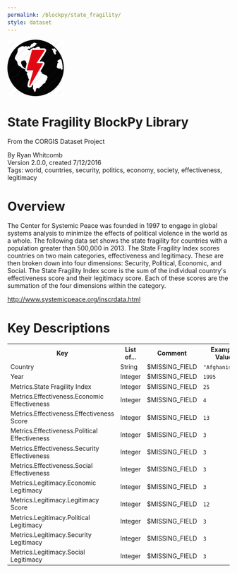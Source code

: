 ```yaml
---
permalink: /blockpy/state_fragility/
style: dataset
---
```


<img class="img-thumbnail float-right"
     src="/images/datasets/state-fragility-icon.png"
     alt="state fragility icon"
     role="presentation">

# State Fragility BlockPy Library

<p class='lead'>From the CORGIS Dataset Project</p>

<span class='text-muted'>By Ryan Whitcomb</span><br>
<span class='text-muted'>Version 2.0.0, created 7/12/2016</span><br>
<span class='text-muted'>Tags: world, countries, security, politics, economy, society, effectiveness, legitimacy</span>

# Overview

The Center for Systemic Peace was founded in 1997 to engage in global systems analysis to minimize the effects of political violence in the world as a whole.  The following data set shows the state fragility for countries with a population greater than 500,000 in 2013.  The State Fragility Index scores countries on two main categories, effectiveness and legitimacy.  These are then broken down into four dimensions: Security, Political, Economic, and Social.  The State Fragility Index score is the sum of the individual country's effectiveness score and their legitimacy score.  Each of these scores are the summation of the four dimensions within the category.


<http://www.systemicpeace.org/inscrdata.html>




# Key Descriptions
    
<table class='table table-condensed table-striped table-bordered table-hover'>
<tr>
    <th class=''>Key</th>
    <th class=''>List of...</th>
    <th class=''>Comment</th>
    <th class=''>Example Value</th>
</tr>

<tr>
    <td>Country</td>
    <td>String</td> 
    <td>$MISSING_FIELD</td>
    <td><code>"Afghanistan"</code></td>
</tr>

<tr>
    <td>Year</td>
    <td>Integer</td> 
    <td>$MISSING_FIELD</td>
    <td><code>1995</code></td>
</tr>

<tr>
    <td>Metrics.State Fragility Index</td>
    <td>Integer</td> 
    <td>$MISSING_FIELD</td>
    <td><code>25</code></td>
</tr>

<tr>
    <td>Metrics.Effectiveness.Economic Effectiveness</td>
    <td>Integer</td> 
    <td>$MISSING_FIELD</td>
    <td><code>4</code></td>
</tr>

<tr>
    <td>Metrics.Effectiveness.Effectiveness Score</td>
    <td>Integer</td> 
    <td>$MISSING_FIELD</td>
    <td><code>13</code></td>
</tr>

<tr>
    <td>Metrics.Effectiveness.Political Effectiveness</td>
    <td>Integer</td> 
    <td>$MISSING_FIELD</td>
    <td><code>3</code></td>
</tr>

<tr>
    <td>Metrics.Effectiveness.Security Effectiveness</td>
    <td>Integer</td> 
    <td>$MISSING_FIELD</td>
    <td><code>3</code></td>
</tr>

<tr>
    <td>Metrics.Effectiveness.Social Effectiveness</td>
    <td>Integer</td> 
    <td>$MISSING_FIELD</td>
    <td><code>3</code></td>
</tr>

<tr>
    <td>Metrics.Legitimacy.Economic Legitimacy</td>
    <td>Integer</td> 
    <td>$MISSING_FIELD</td>
    <td><code>3</code></td>
</tr>

<tr>
    <td>Metrics.Legitimacy.Legitimacy Score</td>
    <td>Integer</td> 
    <td>$MISSING_FIELD</td>
    <td><code>12</code></td>
</tr>

<tr>
    <td>Metrics.Legitimacy.Political Legitimacy</td>
    <td>Integer</td> 
    <td>$MISSING_FIELD</td>
    <td><code>3</code></td>
</tr>

<tr>
    <td>Metrics.Legitimacy.Security Legitimacy</td>
    <td>Integer</td> 
    <td>$MISSING_FIELD</td>
    <td><code>3</code></td>
</tr>

<tr>
    <td>Metrics.Legitimacy.Social Legitimacy</td>
    <td>Integer</td> 
    <td>$MISSING_FIELD</td>
    <td><code>3</code></td>
</tr>

</table>